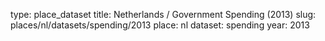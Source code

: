 type: place_dataset
title: Netherlands / Government Spending (2013)
slug: places/nl/datasets/spending/2013
place: nl
dataset: spending
year: 2013
